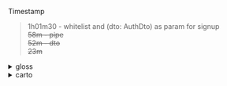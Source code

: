 Timestamp 
> 1h01m30 - whitelist and (dto: AuthDto) as param for signup \
> ~~58m - pipe~~ \
> ~~52m - dto~~ \
> ~~23m~~


<details><summary>gloss</summary>
&#8301;

Pipes
> process data before it reaches the route handler \
> commonly used to sanitize / validate incoming data

bootstrap function
> a function to start and init a NestJs app, not strictly but often used \
> NestFactory.create
> - creates an instance of the Nest app 
> - sets up an Express server

Controllers 
> ... are responsible for handling incoming requests and returning responses to the client.

Providers
>  can be injected as a dependency.

</details>



<details><summary>carto</summary>
&#8301;

Get prisma-cli and prima client
```c
npm i prisma
npm i @prisma/client
npx prisma init
// ... set up model(s) by hand at schema
npx prisma --help
npx prisma migrate dev

// need module (./src/prisma/) to handle orm
nest g module prisma
nest g service prisma // --no-spec
```
Get docker running
```c
docker ps
docker -v
docker compose up mydatabase -d
	// -d : background
	// mydatabase : name defined in yaml
docker logs $_Container_ID
```
Live
```c
nest g module auth
nest g module user
npm run start:dev // Go live
// Use postman once live
```
Nestjs
```
npm i -g @nestjs/cli
nest new restful

- del. app.controller.* . app.service.ts
- cleanup : app.module.ts
```
```coffee
// app.module.ts
import { Module } from '@nestjs/common';

@Module({
  imports: [],
})

export class AppModule {}
```

Angular snippet
```c
npm install -g @angular/cli
ng new hello_world
ng generate component hello
ng serve // Go live
```

</details>

